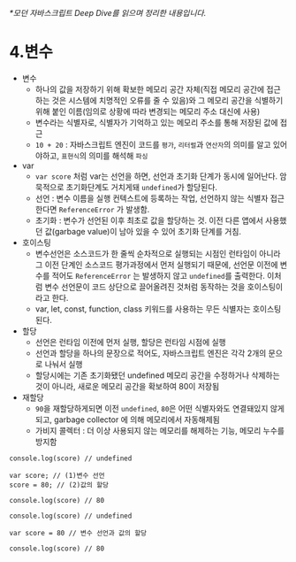 _\*모던 자바스크립트 Deep Dive를 읽으며 정리한 내용입니다._

# 4.변수

- 변수
  - 하나의 값을 저장하기 위해 확보한 메모리 공간 자체(직접 메모리 공간에 접근하는 것은 시스템에 치명적인 오류를 줄 수 있음)와 그 메모리 공간을 식별하기 위해 붙인 이름(임의로 상황에 따라 변경되는 메모리 주소 대신에 사용)
  - 변수라는 식별자로, 식별자가 기억하고 있는 메모리 주소를 통해 저장된 값에 접근
  - `10 + 20` : 자바스크립트 엔진이 코드를 `평가`, `리터럴`과 `연산자`의 의미를 알고 있어야하고, `표현식`의 의미를 해석해 `파싱`
- var
  - `var score` 처럼 var는 선언을 하면, 선언과 초기화 단계가 동시에 일어난다. 암묵적으로 초기화단계도 거치게돼 `undefined`가 할당된다.
  - 선언 : 변수 이름을 실행 컨텍스트에 등록하는 작업, 선언하지 않는 식별자 접근한다면 `ReferenceError` 가 발생함.
  - 초기화 : 변수가 선언된 이후 최초로 값을 할당하는 것. 이전 다른 앱에서 사용했던 값(garbage value)이 남아 있을 수 있어 초기화 단계를 거침.
- 호이스팅
  - 변수선언은 소스코드가 한 줄씩 순차적으로 실행되는 시점인 런타임이 아니라 그 이전 단계인 소스코드 평가과정에서 먼저 실행되기 때문에, 선언문 이전에 변수를 적어도 `ReferenceError` 는 발생하지 않고 `undefined`를 출력한다. 이처럼 변수 선언문이 코드 상단으로 끌어올려진 것처럼 동작하는 것을 호이스팅이라고 한다.
  - var, let, const, function, class 키워드를 사용하는 무든 식별자는 호이스팅 된다.
- 할당
  - 선언은 런타임 이전에 먼저 실행, 할당은 런타임 시점에 실행
  - 선언과 할당을 하나의 문장으로 적어도, 자바스크립트 엔진은 각각 2개의 문으로 나눠서 실행
  - 할당시에는 기존 초기화됐던 undefined 메모리 공간을 수정하거나 삭제하는 것이 아니라, 새로운 메모리 공간을 확보하여 80이 저장됨
- 재할당
  - `90`을 재할당하게되면 이전 `undefined`, `80`은 어떤 식별자와도 연결돼있지 않게 되고, garbage collector 에 의해 메모리에서 자동해제됨
  - 가비지 콜렉터 : 더 이상 사용되지 않는 메모리를 해제하는 기능, 메모리 누수를 방지함

```
console.log(score) // undefined

var score; // (1)변수 선언
score = 80; // (2)값의 할당

console.log(score) // 80
```

```
console.log(score) // undefined

var score = 80 // 변수 선언과 값의 할당

console.log(score) // 80
```
